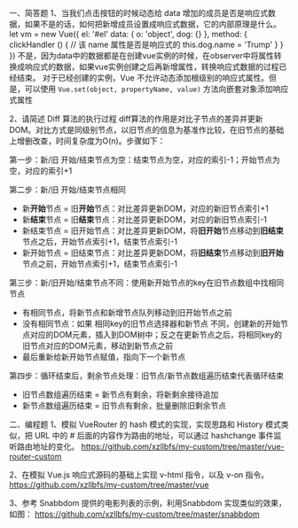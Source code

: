 一、简答题
1、当我们点击按钮的时候动态给 data 增加的成员是否是响应式数据，如果不是的话，如何把新增成员设置成响应式数据，它的内部原理是什么。
let vm = new Vue({
 el: '#el'
 data: {
  o: 'object',
  dog: {}
 },
 method: {
  clickHandler () {
   // 该 name 属性是否是响应式的
   this.dog.name = 'Trump'
  }
 }
})
不是，因为data中的数据都是在创建vue实例的时候，在observer中将属性转换成响应式的数据，如果vue实例创建之后再新增属性，转换响应式数据的过程已经结束。
对于已经创建的实例，Vue 不允许动态添加根级别的响应式属性。但是，可以使用 `Vue.set(object, propertyName, value)` 方法向嵌套对象添加响应式属性

2、请简述 Diff 算法的执行过程
diff算法的作用是对比子节点的差异并更新DOM。对比方式是同级别节点，以旧节点的信息为基准作比较，在旧节点的基础上增删改查，时间复杂度为O(n)。步骤如下：

第一步：新/旧 开始/结束节点为空：结束节点为空，对应的索引-1；开始节点为空，对应的索引+1

第二步：新/旧 开始/结束节点相同

  - 新**开始**节点 = 旧**开始**节点：对比差异更新DOM，对应的新旧节点索引+1
  - 新**结束**节点 = 旧**结束**节点：对比差异更新DOM，对应的新旧节点索引-1
  - 新结束节点 = 旧开始节点：对比差异更新DOM，将**旧开始**节点移动到**旧结束**节点之后，开始节点索引+1，结束节点索引-1
  - 新开始节点 = 旧结束节点：对比差异更新DOM，将**旧结束**节点移动到**旧开始**节点之前，开始节点索引+1，结束节点索引-1

第三步：新/旧开始/结束节点不同：使用新开始节点的key在旧节点数组中找相同节点

- 有相同节点，将新节点和新增节点队列移动到旧开始节点之前
- 没有相同节点：如果 相同key的旧节点选择器和新节点 不同，创建新的开始节点对应的DOM元素，插入到DOM树中；反之在更新节点之后，将相同key的旧节点对应的DOM元素，移动到新节点之前
- 最后重新给新开始节点赋值，指向下一个新节点

第四步：循环结束后，剩余节点处理：旧节点/新节点数组遍历结束代表循环结束

- 旧节点数组遍历结束 = 新节点有剩余，将新剩余接待追加
- 新节点数组遍历结束 = 旧节点有剩余，批量删除旧剩余节点

二、编程题
1、模拟 VueRouter 的 hash 模式的实现，实现思路和 History 模式类似，把 URL 中的 # 后面的内容作为路由的地址，可以通过 hashchange 事件监听路由地址的变化。
https://github.com/xzllbfs/my-custom/tree/master/vue-router-custom

2、在模拟 Vue.js 响应式源码的基础上实现 v-html 指令，以及 v-on 指令。
https://github.com/xzllbfs/my-custom/tree/master/vue

3、参考 Snabbdom 提供的电影列表的示例，利用Snabbdom 实现类似的效果，如图：
https://github.com/xzllbfs/my-custom/tree/master/snabbdom